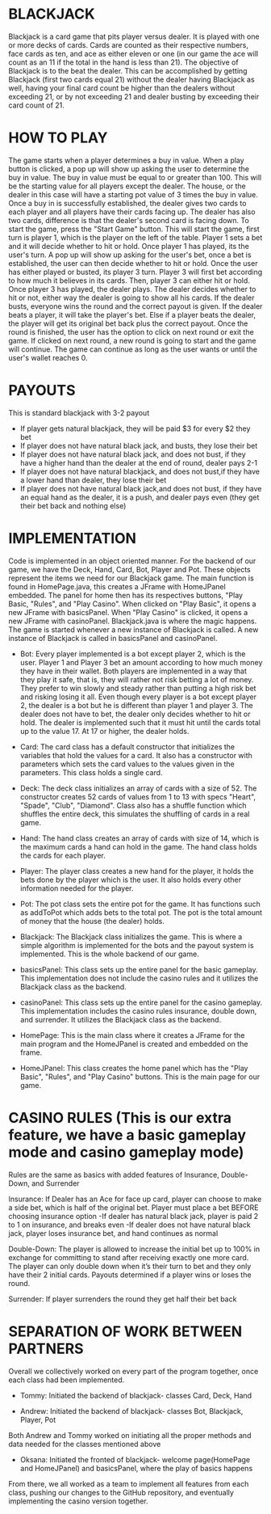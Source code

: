 # BLACKJACK

Blackjack is a card game that pits player versus dealer. It is played with one or more decks of cards. Cards are counted as their respective numbers, face cards as ten, and ace as either eleven or one (in our game the ace will count as an 11 if the total in the hand is less than 21). The objective of Blackjack is to the beat the dealer. This can be accomplished by getting Blackjack (first two cards equal 21) without the dealer having Blackjack as well, having your final card count be higher than the dealers without exceeding 21, or by not exceeding 21 and dealer busting by exceeding their card count of 21.

# HOW TO PLAY
The game starts when a player determines a buy in value. When a play button is clicked, a pop up will show up asking the user to determine the buy in value. The buy in value must be equal to or greater than 100. This will be the starting value for all players except the dealer. The house, or the dealer in this case will have a starting pot value of 3 times the buy in value.
Once a buy in is successfully established, the dealer gives two cards to each player and all players have their cards facing up. The dealer has also two cards, difference is that the dealer's second card is facing down. To start the game, press the "Start Game" button. This will start the game, first turn is player 1, which is the player on the left of the table. Player 1 sets a bet and it will decide whether to hit or hold. Once player 1 has played, its the user's turn. A pop up will show up asking for the user's bet, once a bet is established, the user can then decide whether to hit or hold. Once the user has either played or busted, its player 3 turn. Player 3 will first bet according to how much it believes in its cards. Then, player 3 can either hit or hold. Once player 3 has played, the dealer plays. The dealer decides whether to hit or not, either way the dealer is going to show all his cards. If the dealer busts, everyone wins the round and the correct payout is given. If the dealer beats a player, it will take the player's bet. Else if a player beats the dealer, the player will get its original bet back plus the correct payout. Once the round is finished, the user has the option to click on next round or exit the game. If clicked on next round, a new round is going to start and the game will continue. The game can continue as long as the user wants or until the user's wallet reaches 0.

# PAYOUTS
This is standard blackjack with 3-2 payout
- If player gets natural blackjack, they will be paid $3 for every $2 they bet
- If player does not have natural black jack, and busts, they lose their bet
- If player does not have natural black jack, and does not bust, if they have a higher hand than the dealer at the end of round, dealer pays 2-1
- If player does not have natural blackjack, and does not bust,if they have a lower hand than dealer, they lose their bet
- If player does not have natural black jack,and does not bust, if they have an equal hand as the dealer, it is a push, and dealer pays even (they get their bet back and nothing else)

# IMPLEMENTATION
Code is implemented in an object oriented manner. For the backend of our game, we have the Deck, Hand, Card, Bot, Player and Pot. These objects represent the items we need for our Blackjack game. The main function is found in HomePage.java, this creates a JFrame with HomeJPanel embedded. The panel for home then has its respectives buttons, "Play Basic, "Rules", and "Play Casino". When clicked on "Play Basic", it opens a new JFrame with basicsPanel. When "Play Casino" is clicked, it opens a new JFrame with casinoPanel.
Blackjack.java is where the magic happens. The game is started whenever a new instance of Blackjack is called. A new instance of Blackjack is called in basicsPanel and casinoPanel.

- Bot:
Every player implemented is a bot except player 2, which is the user. Player 1 and Player 3 bet an amount according to how much money they have in their wallet. Both players are implemented in a way that they play it safe, that is, they will rather not risk betting a lot of money. They prefer to win slowly and steady rather than putting a high risk bet and risking losing it all.
Even though every player is a bot except player 2, the dealer is a bot but he is different than player 1 and player 3. The dealer does not have to bet, the dealer only decides whether to hit or hold. The dealer is implemented such that it must hit until the cards total up to the value 17. At 17 or higher, the dealer holds. 

- Card:
The card class has a default constructor that initializes the variables that hold the values for a card. It also has a constructor with parameters which sets the card values to the values given in the parameters. This class holds a single card.

- Deck:
The deck class initializes an array of cards with a size of 52. The constructor creates 52 cards of values from 1 to 13 with specs "Heart", "Spade", "Club", "Diamond". Class also has a shuffle function which shuffles the entire deck, this simulates the shuffling of cards in a real game.

- Hand:
The hand class creates an array of cards with size of 14, which is the maximum cards a hand can hold in the game. The hand class holds the cards for each player.

- Player:
The player class creates a new hand for the player, it holds the bets done by the player which is the user. It also holds every other information needed for the player.

- Pot:
The pot class sets the entire pot for the game. It has functions such as addToPot which adds bets to the total pot. The pot is the total amount of money that the house (the dealer) holds.

- Blackjack:
The Blackjack class initializes the game. This is where a simple algorithm is implemented for the bots and the payout system is implemented. This is the whole backend of our game.

- basicsPanel:
This class sets up the entire panel for the basic gameplay. This implementation does not include the casino rules and it utilizes the Blackjack class as the backend.

- casinoPanel:
This class sets up the entire panel for the casino gameplay. This implementation includes the casino rules insurance, double down, and surrender. It utilizes the Blackjack class as the backend.

- HomePage:
This is the main class where it creates a JFrame for the main program and the HomeJPanel is created and embedded on the frame.

- HomeJPanel:
This class creates the home panel which has the "Play Basic", "Rules", and "Play Casino" buttons. This is the main page for our game.

# CASINO RULES (This is our extra feature, we have a basic gameplay mode and casino gameplay mode)
Rules are the same as basics with added features of Insurance, Double-Down, and Surrender

Insurance: If Dealer has an Ace for face up card, player can choose to make a side bet, which is half of the original bet. Player must place a bet BEFORE choosing insurance option
-If dealer has natural black jack, player is paid 2 to 1 on insurance, and breaks even
-If dealer does not have natural black jack, player loses insurance bet, and hand continues as normal

Double-Down: The player is allowed to increase the initial bet up to 100% in exchange for committing to stand after receiving exactly one more card. The player can only double down when it’s their turn to bet and they only have their 2 initial cards. Payouts determined if a player wins or loses the round.

Surrender: If player surrenders the round they get half their bet back

# SEPARATION OF WORK BETWEEN PARTNERS
Overall we collectively worked on every part of the program together, once each class had been implemented. 

- Tommy: Initiated the backend of blackjack- classes Card, Deck, Hand

- Andrew: Initiated the backend of blackjack- classes Bot, Blackjack, Player, Pot

Both Andrew and Tommy worked on initiating all the proper methods and data needed for the classes mentioned above

- Oksana: Initiated the fronted of blackjack- welcome page(HomePage and HomeJPanel) and basicsPanel, where the play of basics happens

From there, we all worked as a team to implement all features from each class, pushing our changes to the GitHub repository, and eventually implementing the casino version together.



